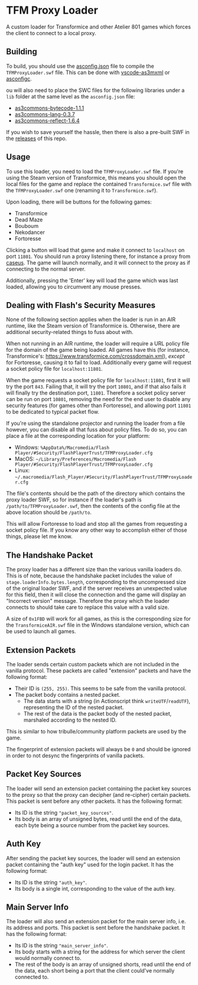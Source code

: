# TFM Proxy Loader

A custom loader for Transformice and other Atelier 801 games which forces the client to connect to a local proxy.

## Building

To build, you should use the [asconfig.json](https://github.com/friedkeenan/tfm-proxy-loader/blob/main/asconfig.json) file to compile the `TFMProxyLoader.swf` file. This can be done with [vscode-as3mxml](https://github.com/BowlerHatLLC/vscode-as3mxml) or [asconfigc](https://www.npmjs.com/package/asconfigc).

ou will also need to place the SWC files for the following libraries under a `lib` folder at the same level as the `asconfig.json` file:

- [as3commons-bytecode-1.1.1](https://storage.googleapis.com/google-code-archive-downloads/v2/code.google.com/as3-commons/as3commons-bytecode-1.1.1.swc)
- [as3commons-lang-0.3.7](https://storage.googleapis.com/google-code-archive-downloads/v2/code.google.com/as3-commons/as3commons-lang-0.3.7.swc)
- [as3commons-reflect-1.6.4](https://storage.googleapis.com/google-code-archive-downloads/v2/code.google.com/as3-commons/as3commons-reflect-1.6.4.swc)

If you wish to save yourself the hassle, then there is also a pre-built SWF in the [releases](https://github.com/friedkeenan/tfm-proxy-loader/releases) of this repo.

## Usage

To use this loader, you need to load the `TFMProxyLoader.swf` file. If you're using the Steam version of Transformice, this means you should open the local files for the game and replace the contained `Transformice.swf` file with the `TFMProxyLoader.swf` one (renaming it to `Transformice.swf`).

Upon loading, there will be buttons for the following games:

- Transformice
- Dead Maze
- Bouboum
- Nekodancer
- Fortoresse

Clicking a button will load that game and make it connect to `localhost` on port `11801`. You should run a proxy listening there, for instance a proxy from [caseus](https://github.com/friedkeenan/caseus). The game will launch normally, and it will connect to the proxy as if connecting to the normal server.

Additionally, pressing the 'Enter' key will load the game which was last loaded, allowing you to circumvent any mouse presses.

## Dealing with Flash's Security Measures

None of the following section applies when the loader is run in an AIR runtime, like the Steam version of Transformice is. Otherwise, there are additional security-related things to fuss about with.

When not running in an AIR runtime, the loader will require a URL policy file for the domain of the game being loaded. All games have this (for instance, Transformice's: https://www.transformice.com/crossdomain.xml), *except* for Fortoresse, causing it to fail to load. Additionally every game will request a socket policy file for `localhost:11801`.

When the game requests a socket policy file for `localhost:11801`, first it will try the port `843`. Failing that, it will try the port `10801`, and if that also fails it will finally try the destination port, `11801`. Therefore a socket policy server can be run on port `10801`, removing the need for the end user to disable any security features (for games other than Fortoresse), and allowing port `11801` to be dedicated to typical packet flow.

If you're using the standalone projector and running the loader from a file however, you can disable all that fuss about policy files. To do so, you can place a file at the corresponding location for your platform:

- Windows: `%AppData%/Macromedia/Flash Player/#Security/FlashPlayerTrust/TFMProxyLoader.cfg`
- MacOS: `~/Library/Preferences/Macromedia/Flash Player/#Security/FlashPlayerTrust/TFMProxyLoader.cfg`
- Linux: `~/.macromedia/Flash_Player/#Security/FlashPlayerTrust/TFMProxyLoader.cfg`

The file's contents should be the path of the directory which contains the proxy loader SWF, so for instance if the loader's path is `/path/to/TFMProxyLoader.swf`, then the contents of the config file at the above location should be `/path/to`.

This will allow Fortoresse to load and stop all the games from requesting a socket policy file. If you know any other way to accomplish either of those things, please let me know.

## The Handshake Packet

The proxy loader has a different size than the various vanilla loaders do. This is of note, because the handshake packet includes the value of `stage.loaderInfo.bytes.length`, corresponding to the uncompressed size of the original loader SWF, and if the server receives an unexpected value for this field, then it will close the connection and the game will display an "Incorrect version" message. Therefore the proxy which the loader connects to should take care to replace this value with a valid size.

A size of `0x1FBD` will work for all games, as this is the corresponding size for the `TransformiceAIR.swf` file in the Windows standalone version, which can be used to launch all games.

## Extension Packets

The loader sends certain custom packets which are not included in the vanilla protocol. These packets are called "extension" packets and have the following format:

- Their ID is `(255, 255)`. This seems to be safe from the vanilla protocol.
- The packet body contains a nested packet.
    - The data starts with a string (in Actionscript think `writeUTF`/`readUTF`), representing the ID of the nested packet.
    - The rest of the data is the packet body of the nested packet, marshaled according to the nested ID.

This is similar to how tribulle/community platform packets are used by the game.

The fingerprint of extension packets will always be `0` and should be ignored in order to not desync the fingerprints of vanilla packets.

## Packet Key Sources

The loader will send an extension packet containing the packet key sources to the proxy so that the proxy can decipher (and re-cipher) certain packets. This packet is sent before any other packets. It has the following format:

- Its ID is the string `"packet_key_sources"`.
- Its body is an array of unsigned bytes, read until the end of the data, each byte being a source number from the packet key sources.

## Auth Key

After sending the packet key sources, the loader will send an extension packet containing the "auth key" used for the login packet. It has the following format:

- Its ID is the string `"auth_key"`.
- Its body is a single int, corresponding to the value of the auth key.

## Main Server Info

The loader will also send an extension packet for the main server info, i.e. its address and ports. This packet is sent before the handshake packet. It has the following format:

- Its ID is the string `"main_server_info"`.
- Its body starts with a string for the address for which server the client would normally connect to.
- The rest of the body is an array of unsigned shorts, read until the end of the data, each short being a port that the client could've normally connected to.
